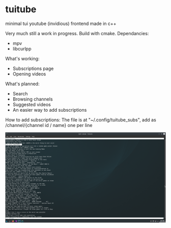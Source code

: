 # tuitube
minimal tui youtube (invidious) frontend made in c++

Very much still a work in progress. Build with cmake. Dependancies:
- mpv
- libcurlpp

What's working:
- Subscriptions page
- Opening videos

What's planned:
- Search
- Browsing channels
- Suggested videos
- An easier way to add subscriptions

How to add subscriptions:
The file is at "~/.config/tuitube_subs", add as /channel/{channel id / name} one per line

![Screenshot](https://github.com/djt3/tuitube/blob/master/Screenshot_20200428_233430.png?raw=true)
